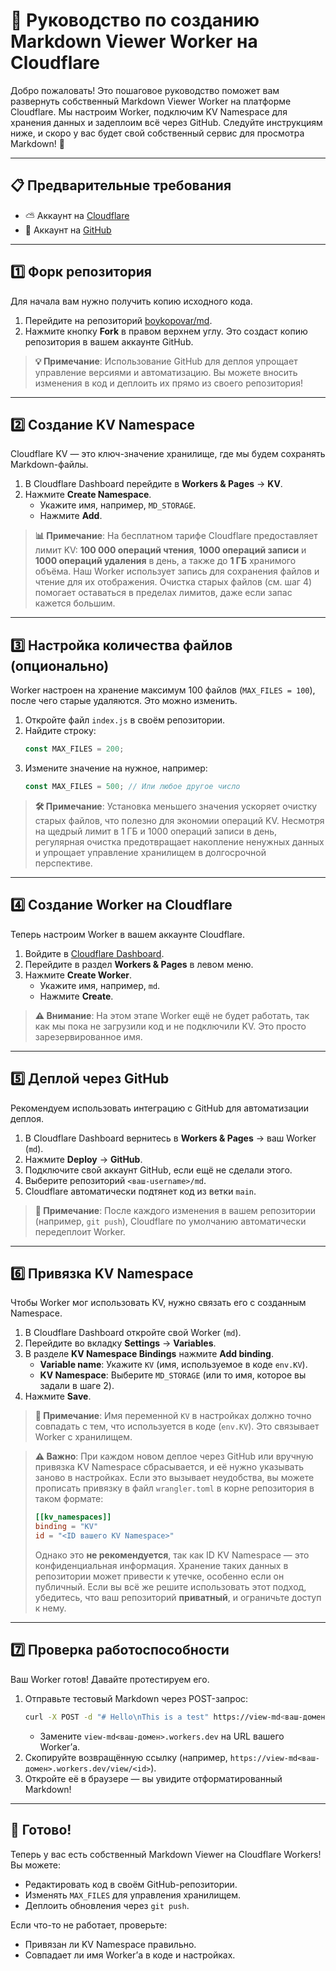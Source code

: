 # 🚀 Руководство по созданию Markdown Viewer Worker на Cloudflare

Добро пожаловать! Это пошаговое руководство поможет вам развернуть собственный Markdown Viewer Worker на платформе Cloudflare. Мы настроим Worker, подключим KV Namespace для хранения данных и задеплоим всё через GitHub. Следуйте инструкциям ниже, и скоро у вас будет свой собственный сервис для просмотра Markdown! 🎉

---

## 📋 Предварительные требования
- ⛅ Аккаунт на [Cloudflare](https://www.cloudflare.com/)
- 🐙 Аккаунт на [GitHub](https://github.com/)

---

## 1️⃣ Форк репозитория
Для начала вам нужно получить копию исходного кода.

1. Перейдите на репозиторий [boykopovar/md](https://github.com/boykopovar/md).
2. Нажмите кнопку **Fork** в правом верхнем углу. Это создаст копию репозитория в вашем аккаунте GitHub.

> **💡 Примечание**: Использование GitHub для деплоя упрощает управление версиями и автоматизацию. Вы можете вносить изменения в код и деплоить их прямо из своего репозитория!

---

## 2️⃣ Создание KV Namespace
Cloudflare KV — это ключ-значение хранилище, где мы будем сохранять Markdown-файлы.

1. В Cloudflare Dashboard перейдите в **Workers & Pages** → **KV**.
2. Нажмите **Create Namespace**.
   - Укажите имя, например, `MD_STORAGE`.
   - Нажмите **Add**.

> **📊 Примечание**: На бесплатном тарифе Cloudflare предоставляет лимит KV: **100 000 операций чтения**, **1000 операций записи** и **1000 операций удаления** в день, а также до **1 ГБ** хранимого объёма. Наш Worker использует запись для сохранения файлов и чтение для их отображения. Очистка старых файлов (см. шаг 4) помогает оставаться в пределах лимитов, даже если запас кажется большим.

---

## 3️⃣ Настройка количества файлов (опционально)
Worker настроен на хранение максимум 100 файлов (`MAX_FILES = 100`), после чего старые удаляются. Это можно изменить.

1. Откройте файл `index.js` в своём репозитории.
2. Найдите строку:
   ```javascript
   const MAX_FILES = 200;
   ```
3. Измените значение на нужное, например:
   ```javascript
   const MAX_FILES = 500; // Или любое другое число
   ```

> **🛠️ Примечание**: Установка меньшего значения ускоряет очистку старых файлов, что полезно для экономии операций KV. Несмотря на щедрый лимит в 1 ГБ и 1000 операций записи в день, регулярная очистка предотвращает накопление ненужных данных и упрощает управление хранилищем в долгосрочной перспективе.

---

## 4️⃣ Создание Worker на Cloudflare
Теперь настроим Worker в вашем аккаунте Cloudflare.

1. Войдите в [Cloudflare Dashboard](https://dash.cloudflare.com/).
2. Перейдите в раздел **Workers & Pages** в левом меню.
3. Нажмите **Create Worker**.
   - Укажите имя, например, `md`.
   - Нажмите **Create**.

> **⚠️ Внимание**: На этом этапе Worker ещё не будет работать, так как мы пока не загрузили код и не подключили KV. Это просто зарезервированное имя.

---



## 5️⃣ Деплой через GitHub
Рекомендуем использовать интеграцию с GitHub для автоматизации деплоя.

1. В Cloudflare Dashboard вернитесь в **Workers & Pages** → ваш Worker (`md`).
2. Нажмите **Deploy** → **GitHub**.
3. Подключите свой аккаунт GitHub, если ещё не сделали этого.
4. Выберите репозиторий `<ваш-username>/md`.
5. Cloudflare автоматически подтянет код из ветки `main`.

> **🔄 Примечание**: После каждого изменения в вашем репозитории (например, `git push`), Cloudflare по умолчанию автоматически передеплоит Worker.

---

## 6️⃣ Привязка KV Namespace
Чтобы Worker мог использовать KV, нужно связать его с созданным Namespace.

1. В Cloudflare Dashboard откройте свой Worker (`md`).
2. Перейдите во вкладку **Settings** → **Variables**.
3. В разделе **KV Namespace Bindings** нажмите **Add binding**.
   - **Variable name**: Укажите `KV` (имя, используемое в коде `env.KV`).
   - **KV Namespace**: Выберите `MD_STORAGE` (или то имя, которое вы задали в шаге 2).
4. Нажмите **Save**.

> **🔗 Примечание**: Имя переменной `KV` в настройках должно точно совпадать с тем, что используется в коде (`env.KV`). Это связывает Worker с хранилищем.

> **⚠️ Важно**: При каждом новом деплое через GitHub или вручную привязка KV Namespace сбрасывается, и её нужно указывать заново в настройках. Если это вызывает неудобства, вы можете прописать привязку в файл `wrangler.toml` в корне репозитория в таком формате:
> ```toml
> [[kv_namespaces]]
> binding = "KV"
> id = "<ID вашего KV Namespace>"
> ```
> Однако это **не рекомендуется**, так как ID KV Namespace — это конфиденциальная информация. Хранение таких данных в репозитории может привести к утечке, особенно если он публичный. Если вы всё же решите использовать этот подход, убедитесь, что ваш репозиторий **приватный**, и ограничьте доступ к нему.

---

## 7️⃣ Проверка работоспособности
Ваш Worker готов! Давайте протестируем его.

1. Отправьте тестовый Markdown через POST-запрос:
   ```bash
   curl -X POST -d "# Hello\nThis is a test" https://view-md<ваш-домен>.workers.dev
   ```
   - Замените `view-md<ваш-домен>.workers.dev` на URL вашего Worker’а.
2. Скопируйте возвращённую ссылку (например, `https://view-md<ваш-домен>.workers.dev/view/<id>`).
3. Откройте её в браузере — вы увидите отформатированный Markdown!

---

## 🎉 Готово!
Теперь у вас есть собственный Markdown Viewer на Cloudflare Workers! Вы можете:
- Редактировать код в своём GitHub-репозитории.
- Изменять `MAX_FILES` для управления хранилищем.
- Деплоить обновления через `git push`.

Если что-то не работает, проверьте:
- Привязан ли KV Namespace правильно.
- Совпадает ли имя Worker’а в коде и настройках.
